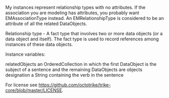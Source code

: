 My instances represent relationship types with no attributes.  If the association you are modeling has attributes, you probably want EMAssociationType instead.  An EMRelationshipType is considered to be an attribute of all the related DataObjects.

Relationship type - A fact type that involves two or more data objects (or a data object and itself).  The fact type is used to record references among instances of these data objects.

Instance variables:

relatedObjects		an OrderedCollection in which the first DataObject is the subject of a sentence and the remaining DataObjects are objects
designation			a String containing the verb in the sentence 

For license see https://github.com/octotrike/trike-core/blob/master/LICENSE.
